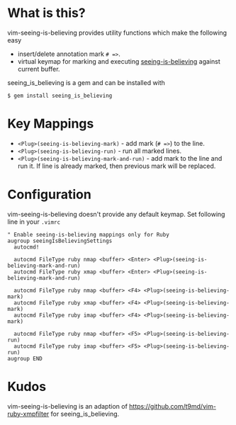What is this?
==================================
vim-seeing-is-believing provides utility functions which make the following easy

* insert/delete annotation mark `# =>`.
* virtual keymap for marking and executing [seeing-is-believing](https://github.com/JoshCheek/seeing_is_believing) against current buffer.

seeing_is_believing is a gem and can be installed with 

    $ gem install seeing_is_believing

Key Mappings
==================================

* `<Plug>(seeing-is-believing-mark)` - add mark (`# =>`) to the line.
* `<Plug>(seeing-is-believing-run)` - run all marked lines.
* `<Plug>(seeing-is-believing-mark-and-run)` - add mark to the line and run it.
  If line is already marked, then previous mark will be replaced.

Configuration
==================================
vim-seeing-is-believing doesn't provide any default keymap.
Set following line in your `.vimrc`

```vim
" Enable seeing-is-believing mappings only for Ruby
augroup seeingIsBelievingSettings
  autocmd!

  autocmd FileType ruby nmap <buffer> <Enter> <Plug>(seeing-is-believing-mark-and-run)
  autocmd FileType ruby xmap <buffer> <Enter> <Plug>(seeing-is-believing-mark-and-run)

  autocmd FileType ruby nmap <buffer> <F4> <Plug>(seeing-is-believing-mark)
  autocmd FileType ruby xmap <buffer> <F4> <Plug>(seeing-is-believing-mark)
  autocmd FileType ruby imap <buffer> <F4> <Plug>(seeing-is-believing-mark)

  autocmd FileType ruby nmap <buffer> <F5> <Plug>(seeing-is-believing-run)
  autocmd FileType ruby imap <buffer> <F5> <Plug>(seeing-is-believing-run)
augroup END
```

Kudos
==================================
vim-seeing-is-believing is an adaption of https://github.com/t9md/vim-ruby-xmpfilter for seeing_is_believing.
